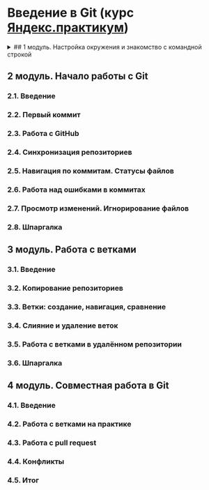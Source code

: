 # Введение в Git (курс [Яндекс.практикум](https://practicum.yandex.ru/git-basics/?from=catalog))
<details>
<summary>
## 1 модуль. Настройка окружения и знакомство с командной строкой
</summary>
### 1.1. Введение
<details>
<summary>

### Spoiler **warning**

</summary>
  
  Spoiler text. Note that it's important to have a space after the summary tag. You should be able to write any markdown you want inside the `<details>` tag... just make sure you close `<details>` afterward.
  
  ```javascript
  console.log("I'm a code block!");
  ```  
</details>

### 1.2. Знакомство с Git
### 1.3. Командная строка
### 1.4. Настройка Git
### 1.5. Шпаргалка

</details>

## 2 модуль. Начало работы с Git
### 2.1. Введение
### 2.2. Первый коммит
### 2.3. Работа с GitHub
### 2.4. Синхронизация репозиториев
### 2.5. Навигация по коммитам. Статусы файлов
### 2.6. Работа над ошибками в коммитах
### 2.7. Просмотр изменений. Игнорирование файлов
### 2.8. Шпаргалка
## 3 модуль. Работа с ветками
### 3.1. Введение
### 3.2. Копирование репозиториев
### 3.3. Ветки: создание, навигация, сравнение
### 3.4. Слияние и удаление веток
### 3.5. Работа с ветками в удалённом репозитории
### 3.6. Шпаргалка
## 4 модуль. Совместная работа в Git
### 4.1. Введение
### 4.2. Работа с ветками на практике
### 4.3. Работа с pull request
### 4.4. Конфликты
### 4.5. Итог